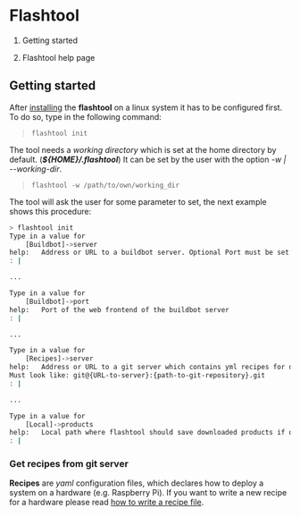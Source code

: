 # Flashtool

1. Getting started

4. Flashtool help page


## Getting started

After [installing](setup/flashtool/README.md) the **flashtool** on a linux system it
has to be configured first. To do so, type in the following command:

> `flashtool init`

The tool needs a *working directory* which is set at the home directory
by default. (***${HOME}/.flashtool***) It can be set by the user with the option
*-w | --working-dir*.

> `flashtool -w /path/to/own/working_dir`

The tool will ask the user for some parameter to set, the next example shows
this procedure:

```bash
> flashtool init
Type in a value for
    [Buildbot]->server
help:   Address or URL to a buildbot server. Optional Port must be set as next parameter.
: | 

...

Type in a value for
    [Buildbot]->port
help:   Port of the web frontend of the buildbot server
: |

...

Type in a value for
    [Recipes]->server
help:   Address or URL to a git server which contains yml recipes for different platforms
Must look like: git@{URL-to-server}:{path-to-git-repository}.git
: |

...

Type in a value for
    [Local]->products
help:   Local path where flashtool should save downloaded products if option is selected.
: |
```

### Get recipes from git server

**Recipes** are *yaml* configuration files, which declares how to deploy a
system on a hardware (e.g. Raspberry Pi). If you want to write a new recipe for
a hardware please read [how to write a recipe
file](#how_to_write_a_recipe_file).
